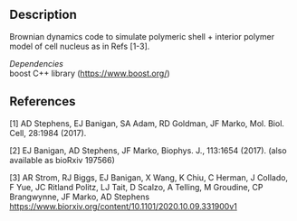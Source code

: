 ## Description
Brownian dynamics code to simulate polymeric shell + interior polymer model of cell nucleus as in Refs [1-3].

*Dependencies*  
boost C++ library (https://www.boost.org/)

## References
[1] AD Stephens, EJ Banigan, SA Adam, RD Goldman, JF Marko, Mol. Biol. Cell, 28:1984 (2017).

[2] EJ Banigan, AD Stephens, JF Marko, Biophys. J., 113:1654 (2017). (also available as bioRxiv 197566)

[3] AR Strom, RJ Biggs, EJ Banigan, X Wang, K Chiu, C Herman, J Collado, F Yue, JC Ritland Politz, LJ Tait, 
D Scalzo, A Telling, M Groudine, CP Brangwynne, JF Marko, AD Stephens 
https://www.biorxiv.org/content/10.1101/2020.10.09.331900v1
